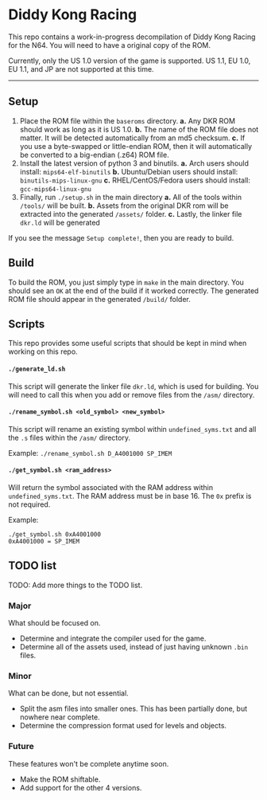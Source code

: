 # Diddy Kong Racing

This repo contains a work-in-progress decompilation of Diddy Kong Racing for the N64. You will need to have a original copy of the ROM.

Currently, only the US 1.0 version of the game is supported. US 1.1, EU 1.0, EU 1.1, and JP are not supported at this time.

---

## Setup

1. Place the ROM file within the `baseroms` directory.
    **a.** Any DKR ROM should work as long as it is US 1.0.
    **b.** The name of the ROM file does not matter. It will be detected automatically from an md5 checksum.
    **c.** If you use a byte-swapped or little-endian ROM, then it will automatically be converted to a big-endian (.z64) ROM file.
2. Install the latest version of python 3 and binutils.
    **a.** Arch users should install: `mips64-elf-binutils`
    **b.** Ubuntu/Debian users should install: `binutils-mips-linux-gnu`
    **c.** RHEL/CentOS/Fedora users should install: `gcc-mips64-linux-gnu`
3. Finally, run `./setup.sh` in the main directory
    **a.** All of the tools within `/tools/` will be built.
    **b.** Assets from the original DKR rom will be extracted into the generated `/assets/` folder.
    **c.** Lastly, the linker file `dkr.ld` will be generated
    
If you see the message `Setup complete!`, then you are ready to build.

## Build

To build the ROM, you just simply type in `make` in the main directory. You should see an `OK` at the end of the build if it worked correctly. The generated ROM file should appear in the generated `/build/` folder. 

## Scripts

This repo provides some useful scripts that should be kept in mind when working on this repo.

#### `./generate_ld.sh`

This script will generate the linker file `dkr.ld`, which is used for building. You will need to call this when you add or remove files from the `/asm/` directory.

#### `./rename_symbol.sh <old_symbol> <new_symbol>`

This script will rename an existing symbol within `undefined_syms.txt` and all the `.s` files within the `/asm/` directory.

Example: `./rename_symbol.sh D_A4001000 SP_IMEM`

#### `./get_symbol.sh <ram_address>`

Will return the symbol associated with the RAM address within `undefined_syms.txt`. The RAM address must be in base 16. The `0x` prefix is not required.

Example: 
```
./get_symbol.sh 0xA4001000
0xA4001000 = SP_IMEM
```

## TODO list

TODO: Add more things to the TODO list.

### Major

What should be focused on.

* Determine and integrate the compiler used for the game.
* Determine all of the assets used, instead of just having unknown `.bin` files.

### Minor

What can be done, but not essential.

* Split the asm files into smaller ones. This has been partially done, but nowhere near complete.
* Determine the compression format used for levels and objects.

### Future

These features won't be complete anytime soon.

* Make the ROM shiftable.
* Add support for the other 4 versions.